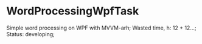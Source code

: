 # WordProcessingWpfTask

Simple word processing on WPF with MVVM-arh; 
Wasted time, h: 12 + 12...;
Status: developing;
